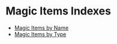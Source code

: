 # Magic Items Indexes

* [Magic Items by Name](/gamemaster_rules/magic_item_indexes/items_by_name/)
* [Magic Items by Type](/gamemaster_rules/magic_item_indexes/items_by_type/)